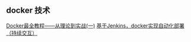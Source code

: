 ## docker 技术

[Docker最全教程——从理论到实战(一)](https://www.cnblogs.com/codelove/p/10030439.html)
[基于Jenkins，docker实现自动化部署（持续交互）](https://www.cnblogs.com/bigben0123/p/7886092.html)
